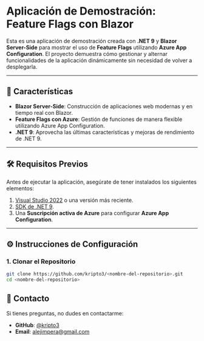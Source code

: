 # Aplicación de Demostración: Feature Flags con Blazor

Esta es una aplicación de demostración creada con **.NET 9** y **Blazor Server-Side** para mostrar el uso de **Feature Flags** utilizando **Azure App Configuration**. El proyecto demuestra cómo gestionar y alternar funcionalidades de la aplicación dinámicamente sin necesidad de volver a desplegarla.

---

## 🚀 Características

- **Blazor Server-Side**: Construcción de aplicaciones web modernas y en tiempo real con Blazor.
- **Feature Flags con Azure**: Gestión de funciones de manera flexible utilizando Azure App Configuration.
- **.NET 9**: Aprovecha las últimas características y mejoras de rendimiento de .NET 9.

---

## 🛠️ Requisitos Previos

Antes de ejecutar la aplicación, asegúrate de tener instalados los siguientes elementos:

1. [Visual Studio 2022](https://visualstudio.microsoft.com/) o una versión más reciente.
2. [SDK de .NET 9](https://dotnet.microsoft.com/).
3. Una **Suscripción activa de Azure** para configurar **Azure App Configuration**.

---

## ⚙️ Instrucciones de Configuración

### 1. Clonar el Repositorio
```bash
git clone https://github.com/kripto3/<nombre-del-repositorio>.git
cd <nombre-del-repositorio>
```
## 📧 Contacto

Si tienes preguntas, no dudes en contactarme:

- **GitHub**: [@kripto3](https://github.com/kripto3)
- **Email**: [alejimpera@gmail.com](mailto:alejimpera@gmail.com)

